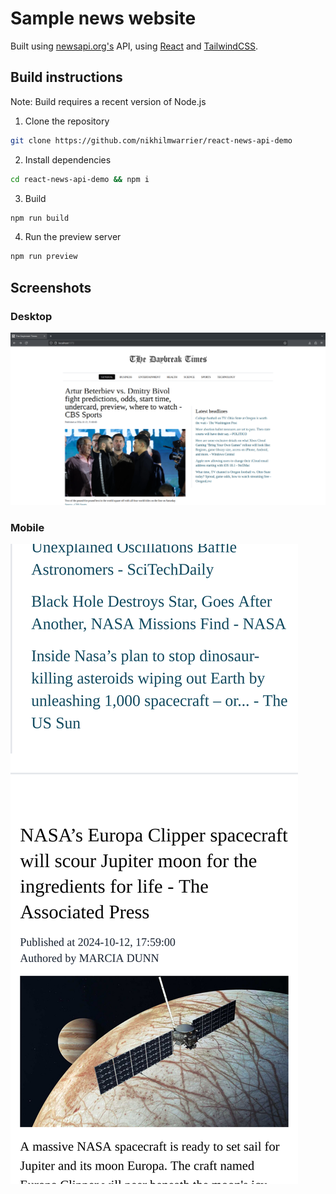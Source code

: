 # Sample news website

Built using [newsapi.org's](https://newsapi.org) API, using
[React](https://react.dev) and [TailwindCSS](https://tailwindcss.com).

## Build instructions

Note: Build requires a recent version of Node.js

1. Clone the repository

```bash
git clone https://github.com/nikhilmwarrier/react-news-api-demo
```

2. Install dependencies

```bash
cd react-news-api-demo && npm i
```

3. Build

```bash
npm run build
```

4. Run the preview server

```bash
npm run preview
```

## Screenshots

### Desktop

![Desktop](./screenshots/desktop.png)

### Mobile

![Mobile](./screenshots/mobile.png)
